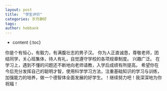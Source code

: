 ```yaml
---
layout: post
title:  "学生评价"
categories: 岁月静好
tags:
author: hebbank
---
```


* content
{:toc}

你是个有恒心，有毅力，有满腹壮志的男子汉。
你为人正直诚恳，尊敬老师，团结同学，关心班集体，待人有礼，自觉遵守学校的各项规章制度。
兴趣广泛。
在学习上，遇到不懂的问题还不断地向老师请教，入学后成绩有所提高。
希望你在今后充分发挥自己的聪明才智，使用科学学习方法，注重基础知识的学习与训练，加强能力的培养，做一个德智体全面发展的好学生。！继续努力吧！我深深地为你祝福！
